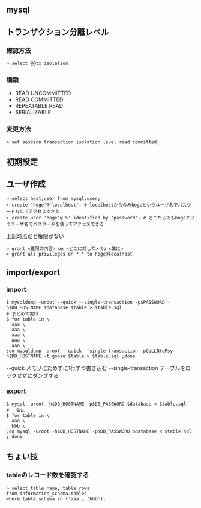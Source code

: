 ## mysql

## トランザクション分離レベル
### 確認方法

```
> select @@tx_isolation
```

### 種類
- READ UNCOMMITTED
- READ COMMITTED
- REPEATABLE READ
- SERIALIZABLE


### 変更方法

```
> set session transaction isolation level read committed;
```

## 初期設定

## ユーザ作成

```
> select host,user from mysql.user;
> create 'hoge'@'localhost'; # localhostからのみhogeというユーザ名でパスワードなしでアクセスできる
> create user 'hoge'@'%' identified by 'password'; # どこからでもhogeというユーザ名でパスワードを使ってアクセスできる
```

上記時点だと権限がない

```
> grant <権限の内容> on <どこに対して> to <誰に>
> grant all privileges on *.* to hoge@localhost
```


## import/export
### import

```
$ mysqldump -uroot --quick --single-transaction -p$PASSWORD -h$DB_HOSTNAME $database $table > $table.sql
# まとめて実行
$ for table in \
  aaa \
  aaa \
  aaa \
  aaa \
  aaa \
;do mysqldump -uroot --quick --single-transaction -pQqLLNtqPsy -h$DB_HOSTNAME -t goose $table > $table.sql ;done
```

--quick メモリにためずに1行ずつ書き込む
--single-transaction テーブルをロックせずにダンプする

### export

```
$ mysql -uroot -h$DB_HOSTNAME -p$DB_PASSWORD $database < $table.sql
# 一気に
$ for table in \
  aaa \
  bbb \
;do mysql -uroot -h$DB_HOSTNAME -p$DB_PASSWORD $database < $table.sql ; done

```

## ちょい技
### tableのレコード数を確認する

```
> select table_name, table_rows
from information_schema.tables
where table_schema in ('aaa', 'bbb');
```
